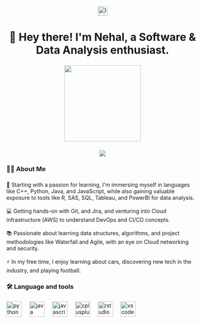 <div align="center">
  <a href="https://www.linkedin.com/in/nehalrahman" target="_blank">
    <img src="https://img.shields.io/static/v1?message=LinkedIn&logo=linkedin&label=&color=0077B5&logoColor=white&labelColor=&style=for-the-badge" height="25" alt="linkedin logo"  />
  </a>
</div>

###

<h1 align="center">👋 Hey there! I'm Nehal, a Software & Data Analysis enthusiast.</h1>

###

<div align="center">
  <img height="200" src="https://raw.githubusercontent.com/TheDudeThatCode/TheDudeThatCode/master/Assets/Designer.gif"  />
</div>

###

<div align="center">
  <img src="https://visitor-badge.laobi.icu/badge?page_id=nehal-1998.nehal-1998&"  />
</div>

###

<h3 align="left">👩‍💻  About Me</h3>

###

<p align="left">🌟 Starting with a passion for learning, I'm immersing myself in languages like C++, Python, Java, and JavaScript, while also gaining valuable exposure to tools like R, SAS, SQL, Tableau, and PowerBI for data analysis.<br><br>💻 Getting hands-on with Git, and Jira, and venturing into Cloud infrastructure (AWS) to understand DevOps and CI/CD concepts.<br><br>📚 Passionate about learning data structures, algorithms, and project methodologies like Waterfall and Agile, with an eye on Cloud networking and security.<br><br>⚡ In my free time, I enjoy learning about cars, discovering new tech in the industry, and playing football.</p>

###

<h3 align="left">🛠 Language and tools</h3>

###

<div align="left">
  <img src="https://cdn.jsdelivr.net/gh/devicons/devicon/icons/python/python-original.svg" height="40" alt="python logo"  />
  <img width="12" />
  <img src="https://cdn.jsdelivr.net/gh/devicons/devicon/icons/java/java-original.svg" height="40" alt="java logo"  />
  <img width="12" />
  <img src="https://cdn.jsdelivr.net/gh/devicons/devicon/icons/javascript/javascript-original.svg" height="40" alt="javascript logo"  />
  <img width="12" />
  <img src="https://cdn.jsdelivr.net/gh/devicons/devicon/icons/cplusplus/cplusplus-original.svg" height="40" alt="cplusplus logo"  />
  <img width="12" />
  <img src="https://cdn.jsdelivr.net/gh/devicons/devicon/icons/rstudio/rstudio-original.svg" height="40" alt="rstudio logo"  />
  <img width="12" />
  <img src="https://cdn.jsdelivr.net/gh/devicons/devicon/icons/vscode/vscode-original.svg" height="40" alt="vscode logo"  />
</div>

###


